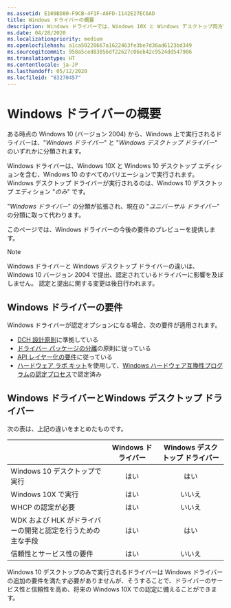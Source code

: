 ```yaml
---
ms.assetid: E109BD80-F9CB-4F1F-A6FD-1142E27EC6AD
title: Windows ドライバーの概要
description: Windows ドライバーでは、Windows 10X と Windows デスクトップ両方で実行されるドライバーを 1 つ作成できます。
ms.date: 04/28/2020
ms.localizationpriority: medium
ms.openlocfilehash: a1ca50228667a1622463fe3be7d36ad6123bd349
ms.sourcegitcommit: 958a5ced83856df22627c06eb42c9524dd547906
ms.translationtype: HT
ms.contentlocale: ja-JP
ms.lasthandoff: 05/12/2020
ms.locfileid: "83270457"
---
```

# <a name="getting-started-with-windows-drivers"></a>Windows ドライバーの概要

ある時点の Windows 10 (バージョン 2004) から、Windows 上で実行されるドライバーは、"*Windows ドライバー*" と "*Windows デスクトップ ドライバー*" のいずれかに分類されます。 

Windows ドライバーは、Windows 10X と Windows 10 デスクトップ エディションを含む、Windows 10 のすべてのバリエーションで実行されます。  Windows デスクトップ ドライバーが実行されるのは、Windows 10 デスクトップ エディション "*のみ*" です。  

"*Windows ドライバー*" の分類が拡張され、現在の "*ユニバーサル ドライバー*" の分類に取って代わります。 

このページでは、Windows ドライバーの今後の要件のプレビューを提供します。  

> [!NOTE]
> Windows ドライバーと Windows デスクトップ ドライバーの違いは、Windows 10 バージョン 2004 で提出、認定されているドライバーに影響を及ぼしません。  認定と提出に関する変更は後日行われます。


## <a name="windows-drivers-requirements"></a>Windows ドライバーの要件

Windows ドライバーが認定オプションになる場合、次の要件が適用されます。

- [DCH 設計原則](dch-principles-best-practices.md)に準拠している
- [ドライバー パッケージの分離](driver-isolation.md)の原則に従っている
- [API レイヤー化の要件](api-layering.md)に従っている
- [ハードウェア ラボ キット](https://docs.microsoft.com/windows-hardware/test/hlk/)を使用して、[Windows ハードウェア互換性プログラムの認定プロセス](https://docs.microsoft.com/windows-hardware/design/compatibility/whcp-certification-process)で認定済み

## <a name="windows-drivers-vs-windows-desktop-drivers"></a>Windows ドライバーとWindows デスクトップ ドライバー

次の表は、上記の違いをまとめたものです。

|                                                                     |Windows ドライバー|Windows デスクトップ ドライバー |
| --------------------------------------------------------------------|:-------------:|:----------------------:|
| Windows 10 デスクトップで実行                                           | はい           | はい                    |
| Windows 10X で実行                                                  | はい           | いいえ                     |
| WHCP の認定が必要                                         | はい           | いいえ                     |
| WDK および HLK がドライバーの開発と認定を行うための主な手段| はい           | はい                    |
| 信頼性とサービス性の要件     | はい           | いいえ                     |


Windows 10 デスクトップのみで実行されるドライバーは Windows ドライバーの追加の要件を満たす必要がありませんが、そうすることで、ドライバーのサービス性と信頼性を高め、将来の Windows 10X での認定に備えることができます。
